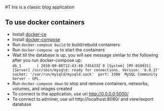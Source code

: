 #T his is a classic blog application

## To use docker containers

- Install [docker-ce](https://docs.docker.com/install/linux/docker-ce/ubuntu/)
- Install [docker-compose](https://docs.docker.com/compose/install/)
- Run `docker-compose build` to build/rebuild containers 
- Run `docker-compose up` to start the containers
- Wait till the database is up, you will see message similar to the following after you run docker-compose up.  
 `db_1       | 2019-09-08T12:43:40.745433Z 0 [System] [MY-010931] [Server] /usr/sbin/mysqld: ready for connections. Version: '8.0.17'  socket: '/var/run/mysqld/mysqld.sock'  port: 3306  MySQL Community Server - GPL.`
- Run `docker-compose down` to stop and remove  containers, networks, volumes, and images created
- To connect to the application, use url http://0.0.0.0:5000/
- To connect to adminer, use url http://localhost:8080/ and view/export database